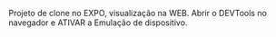 Projeto de clone no EXPO, visualização na WEB.
Abrir o DEVTools no navegador e ATIVAR a Emulação de dispositivo.
